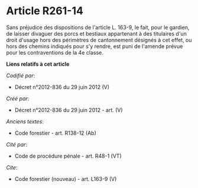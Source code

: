 # Article R261-14

Sans préjudice des dispositions de l'article L. 163-9, le fait, pour le gardien, de laisser divaguer des porcs et bestiaux
appartenant à des titulaires d'un droit d'usage hors des périmètres de cantonnement désignés à cet effet, ou hors des chemins
indiqués pour s'y rendre, est puni de l'amende prévue pour les contraventions de la 4e classe.

**Liens relatifs à cet article**

_Codifié par_:

  - Décret n°2012-836 du 29 juin 2012 (V)

_Créé par_:

  - Décret n°2012-836 du 29 juin 2012 - art. (V)

_Anciens textes_:

  - Code forestier - art. R138-12 (Ab)

_Cité par_:

  - Code de procédure pénale - art. R48-1 (VT)

_Cite_:

  - Code forestier (nouveau) - art. L163-9 (V)
